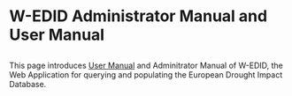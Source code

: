 # W-EDID Administrator Manual and User Manual
##
This page introduces [User Manual](EDID%20USER%20MANUAL/README.md) and Adminitrator Manual of W-EDID, the Web Application for querying and populating the European Drought Impact Database. 
##
